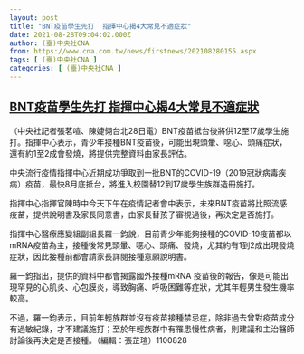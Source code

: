 ```yaml
---
layout: post
title: "BNT疫苗學生先打  指揮中心揭4大常見不適症狀"
date: 2021-08-28T09:04:02.000Z
author: (臺)中央社CNA
from: https://www.cna.com.tw/news/firstnews/202108280155.aspx
tags: [ (臺)中央社CNA ]
categories: [ (臺)中央社CNA ]
---
```

<!--1630141442000-->
[BNT疫苗學生先打  指揮中心揭4大常見不適症狀](https://www.cna.com.tw/news/firstnews/202108280155.aspx)
------

<div>
<div></div><div class="paragraph"><p>（中央社記者張茗喧、陳婕翎台北28日電）BNT疫苗抵台後將供12至17歲學生施打。指揮中心表示，青少年接種BNT疫苗後，可能出現頭暈、噁心、頭痛症狀，還有約1至2成會發燒，將提供完整資料由家長評估。</p><p>中央流行疫情指揮中心近期成功爭取到一批BNT的COVID-19（2019冠狀病毒疾病）疫苗，最快8月底抵台，將進入校園替12到17歲學生族群造冊施打。</p><p>指揮中心指揮官陳時中今天下午在疫情記者會中表示，未來BNT疫苗將比照流感疫苗，提供說明書及家長同意書，由家長替孩子審視過後，再決定是否施打。</p><p>指揮中心醫療應變組副組長羅一鈞說，目前青少年能夠接種的COVID-19疫苗都以mRNA疫苗為主，接種後常見頭暈、噁心、頭痛、發燒，尤其約有1到2成出現發燒症狀，因此接種前都會請家長詳閱接種意願說明書。</p><p>羅一鈞指出，提供的資料中都會揭露國外接種mRNA 疫苗後的報告，像是可能出現罕見的心肌炎、心包膜炎，導致胸痛、呼吸困難等症狀，尤其年輕男生發生機率較高。</p><p>不過，羅一鈞表示，目前年輕族群並沒有疫苗接種禁忌症，除非過去曾對疫苗成分有過敏紀錄，才不建議施打；至於年輕族群中有罹患慢性病者，則建議和主治醫師討論後再決定是否接種。（編輯：張芷瑄）1100828</p></div>
</div>
